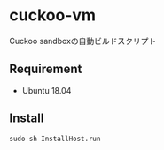 # cuckoo-vm
Cuckoo sandboxの自動ビルドスクリプト

## Requirement
- Ubuntu 18.04

## Install
```
sudo sh InstallHost.run
```
